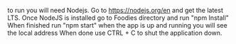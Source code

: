 to run you will need Nodejs. Go to https://nodejs.org/en and get the latest LTS.
Once NodeJS  is installed go to Foodies directory and run "npm Install"
When finished run "npm start" when the app is up and running you will see the local address
When done use CTRL + C to shut the application down.
